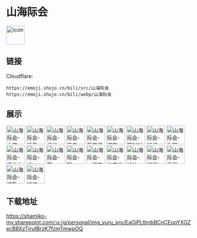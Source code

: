 # 山海际会
<img src="https://emoji.shojo.cn/bili/src/山海际会/icon.png" width="50" height="50" alt="icon">

## 链接
Cloudflare:
```
https://emoji.shojo.cn/bili/src/山海际会
https://emoji.shojo.cn/bili/webp/山海际会
```
## 展示
<img src="https://emoji.shojo.cn/bili/src/山海际会/山海际会-大笑.png" width="50" height="50" alt="山海际会-大笑">
<img src="https://emoji.shojo.cn/bili/src/山海际会/山海际会-骄傲.png" width="50" height="50" alt="山海际会-骄傲">
<img src="https://emoji.shojo.cn/bili/src/山海际会/山海际会-灵光一闪.png" width="50" height="50" alt="山海际会-灵光一闪">
<img src="https://emoji.shojo.cn/bili/src/山海际会/山海际会-思考.png" width="50" height="50" alt="山海际会-思考">
<img src="https://emoji.shojo.cn/bili/src/山海际会/山海际会-我来修理你.png" width="50" height="50" alt="山海际会-我来修理你">
<img src="https://emoji.shojo.cn/bili/src/山海际会/山海际会-嫌弃.png" width="50" height="50" alt="山海际会-嫌弃">
<img src="https://emoji.shojo.cn/bili/src/山海际会/山海际会-啊对对对是是是.png" width="50" height="50" alt="山海际会-啊对对对是是是">
<img src="https://emoji.shojo.cn/bili/src/山海际会/山海际会-凝视.png" width="50" height="50" alt="山海际会-凝视">
<img src="https://emoji.shojo.cn/bili/src/山海际会/山海际会-失眠.png" width="50" height="50" alt="山海际会-失眠">
<img src="https://emoji.shojo.cn/bili/src/山海际会/山海际会-吼什么吼.png" width="50" height="50" alt="山海际会-吼什么吼">
<img src="https://emoji.shojo.cn/bili/src/山海际会/山海际会-ok.png" width="50" height="50" alt="山海际会-ok">
<img src="https://emoji.shojo.cn/bili/src/山海际会/山海际会-第一.png" width="50" height="50" alt="山海际会-第一">
<img src="https://emoji.shojo.cn/bili/src/山海际会/山海际会-怒.png" width="50" height="50" alt="山海际会-怒">
<img src="https://emoji.shojo.cn/bili/src/山海际会/山海际会-一键三连.png" width="50" height="50" alt="山海际会-一键三连">
<img src="https://emoji.shojo.cn/bili/src/山海际会/山海际会-出来挨打.png" width="50" height="50" alt="山海际会-出来挨打">
<img src="https://emoji.shojo.cn/bili/src/山海际会/山海际会-加油.png" width="50" height="50" alt="山海际会-加油">
<img src="https://emoji.shojo.cn/bili/src/山海际会/山海际会-疑问.png" width="50" height="50" alt="山海际会-疑问">
<img src="https://emoji.shojo.cn/bili/src/山海际会/山海际会-委屈.png" width="50" height="50" alt="山海际会-委屈">
<img src="https://emoji.shojo.cn/bili/src/山海际会/山海际会-道歉.png" width="50" height="50" alt="山海际会-道歉">
<img src="https://emoji.shojo.cn/bili/src/山海际会/山海际会-吃惊.png" width="50" height="50" alt="山海际会-吃惊">

## 下载地址

https://shamiko-my.sharepoint.com/:u:/g/personal/img_yuru_pro/EaGjPLtbnbBCnCEooYXGZecB8XzTirutBrzK7fzmTmwpOQ